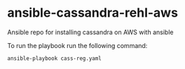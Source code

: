 # ansible-cassandra-rehl-aws
Ansible repo for installing cassandra on AWS with ansible

To run the playbook run the following command:
```
ansible-playbook cass-reg.yaml
```
